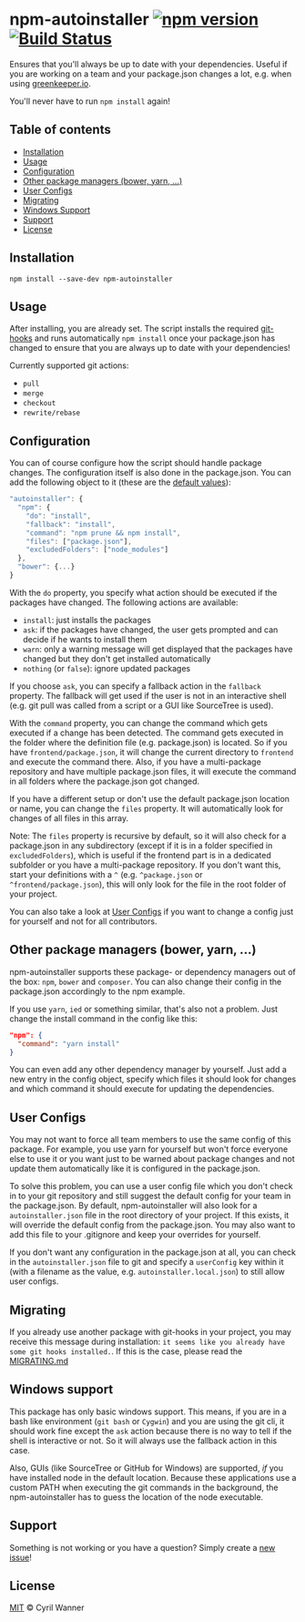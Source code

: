 npm-autoinstaller [![npm version](https://badge.fury.io/js/npm-autoinstaller.svg)](https://www.npmjs.com/package/npm-autoinstaller) [![Build Status](https://travis-ci.org/cyrilwanner/npm-autoinstaller.svg?branch=master)](https://travis-ci.org/cyrilwanner/npm-autoinstaller)
=========

Ensures that you'll always be up to date with your dependencies.
Useful if you are working on a team and your package.json changes a lot, e.g. when using [greenkeeper.io](https://greenkeeper.io/).

You'll never have to run `npm install` again!

## Table of contents

* [Installation](#installation)
* [Usage](#usage)
* [Configuration](#configuration)
* [Other package managers (bower, yarn, ...)](#other-package-managers-bower-yarn-)
* [User Configs](#user-configs)
* [Migrating](#migrating)
* [Windows Support](#windows-support)
* [Support](#support)
* [License](#license)

## Installation

`npm install --save-dev npm-autoinstaller`

## Usage

After installing, you are already set. The script installs the required [git-hooks](https://git-scm.com/book/it/v2/Customizing-Git-Git-Hooks) and runs automatically `npm install` once your package.json has changed to ensure that you are always up to date with your dependencies!

Currently supported git actions:

* `pull`
* `merge`
* `checkout`
* `rewrite/rebase`

## Configuration

You can of course configure how the script should handle package changes.
The configuration itself is also done in the package.json. You can add the following object to it (these are the [default values](https://github.com/cyrilwanner/npm-autoinstaller/blob/master/src/config.js#L8)):

```js
"autoinstaller": {
  "npm": {
    "do": "install",
    "fallback": "install",
    "command": "npm prune && npm install",
    "files": ["package.json"],
    "excludedFolders": ["node_modules"]
  },
  "bower": {...}
}
```

With the `do` property, you specify what action should be executed if the packages have changed. The following actions are available:

* `install`: just installs the packages
* `ask`: if the packages have changed, the user gets prompted and can decide if he wants to install them
* `warn`: only a warning message will get displayed that the packages have changed but they don't get installed automatically
* `nothing` (or `false`): ignore updated packages

If you choose `ask`, you can specify a fallback action in the `fallback` property.
The fallback will get used if the user is not in an interactive shell (e.g. git pull was called from a script or a GUI like SourceTree is used).

With the `command` property, you can change the command which gets executed if a change has been detected.
The command gets executed in the folder where the definition file (e.g. package.json) is located. So if you have `frontend/package.json`, it will change the current directory to `frontend` and execute the command there.
Also, if you have a multi-package repository and have multiple package.json files, it will execute the command in all folders where the package.json got changed.

If you have a different setup or don't use the default package.json location or name, you can change the `files` property. It will automatically look for changes of all files in this array.

Note: The `files` property is recursive by default, so it will also check for a package.json in any subdirectory (except if it is in a folder specified in `excludedFolders`), which is useful if the frontend part is in a dedicated subfolder or you have a multi-package repository.
If you don't want this, start your definitions with a `^` (e.g. `^package.json` or `^frontend/package.json`), this will only look for the file in the root folder of your project.

You can also take a look at [User Configs](#user-configs) if you want to change a config just for yourself and not for all contributors.

## Other package managers (bower, yarn, ...)

npm-autoinstaller supports these package- or dependency managers out of the box: `npm`, `bower` and `composer`.
You can also change their config in the package.json accordingly to the npm example.

If you use `yarn`, `ied` or something similar, that's also not a problem. Just change the install command in the config like this:
```json
"npm": {
  "command": "yarn install"
}
```

You can even add any other dependency manager by yourself. Just add a new entry in the config object, specify which files it should look for changes and which command it should execute for updating the dependencies.

## User Configs

You may not want to force all team members to use the same config of this package. For example, you use yarn for yourself but won't force everyone else to use it or you want just to be warned about package changes and not update them automatically like it is configured in the package.json.

To solve this problem, you can use a user config file which you don't check in to your git repository and still suggest the default config for your team in the package.json. By default, npm-autoinstaller will also look for a `autoinstaller.json` file in the root directory of your project. If this exists, it will override the default config from the package.json. You may also want to add this file to your .gitignore and keep your overrides for yourself.

If you don't want any configuration in the package.json at all, you can check in the `autoinstaller.json` file to git and specify a `userConfig` key within it (with a filename as the value, e.g. `autoinstaller.local.json`) to still allow user configs.

## Migrating

If you already use another package with git-hooks in your project, you may receive this message during installation: `it seems like you already have some git hooks installed.`.
If this is the case, please read the [MIGRATING.md](https://github.com/cyrilwanner/npm-autoinstaller/blob/master/MIGRATING.md)

## Windows support

This package has only basic windows support. This means, if you are in a bash like environment (`git bash` or `Cygwin`) and you are using the git cli,
it should work fine except the `ask` action because there is no way to tell if the shell is interactive or not. So it will always use the fallback action in this case.

Also, GUIs (like SourceTree or GitHub for Windows) are supported, _if_ you have installed node in the default location.
Because these applications use a custom PATH when executing the git commands in the background, the npm-autoinstaller has to guess the location of the node executable.

## Support

Something is not working or you have a question? Simply create a [new issue](https://github.com/cyrilwanner/npm-autoinstaller/issues/new)!

## License

[MIT](https://github.com/cyrilwanner/npm-autoinstaller/blob/master/LICENSE) © Cyril Wanner

